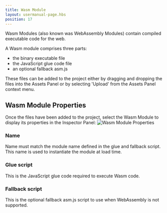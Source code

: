 ```yaml
---
title: Wasm Module
layout: usermanual-page.hbs
position: 17
---
```


Wasm Modules (also known was WebAssembly Modules) contain compiled executable code for the web.

A Wasm module comprises three parts:
* the binary executable file
* the JavaScript glue code file
* an optional fallback asm.js

These files can be added to the project either by dragging and dropping the files into the Assets Panel or by selecting 'Upload' from the Assets Panel context menu.

## Wasm Module Properties

Once the files have been added to the project, select the Wasm Module to display its properties in the Inspector Panel:
![Wasm Module Properties][1]

### Name

Name must match the module name defined in the glue and fallback script. This name is used to instantiate the module at load time.

### Glue script

This is the JavaScript glue code required to execute Wasm code.

### Fallback script

This is the optional fallback asm.js script to use when WebAssembly is not supported.

[1]: /images/user-manual/assets/wasm-module.png